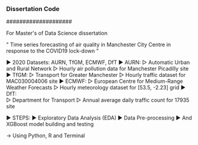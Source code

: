 ### Dissertation Code ###
####################

For Master's of Data Science dissertation 

" Time series forecasting of air quality in Manchester 
  City Centre in response to the COVID19 lock-down "


▶︎ 2020 Datasets: AURN, TfGM, ECMWF, DfT 
▶︎ AURN: 
  ▷ Automatic Urban and Rural Network 
  ▷ Hourly air pollution data for Manchester Picadilly site
▶︎ TfGM: 
  ▷ Transport for Greater Manchester
  ▷ Hourly traffic dataset for MAC030004006 site 
▶︎ ECMWF: 
  ▷ European Centre for Medium-Range Weather Forecasts
  ▷ Hourly meteorology dataset for [53.5, -2.23] grid
▶︎ DfT:   
  ▷ Department for Transport
  ▷ Annual average daily traffic count for 17935 site 

▶︎ STEPS: 
▶︎ Exploratory Data Analysis (EDA)
▶︎ Data Pre-processing 
▶︎ And XGBoost model building and testing 


-> Using Python, R and Terminal 
